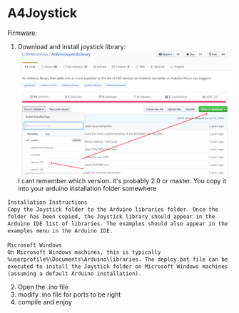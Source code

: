 A4Joystick
===

Firmware:

1) Download and install joystick library:
![](https://github.com/alex-ong/A4Joystick/blob/master/main/arduinojoysticklibrary.png?raw=true)
I cant remember which version. it's probably 2.0 or master.
You copy it into your arduino installation folder somewhere 
```
Installation Instructions
Copy the Joystick folder to the Arduino libraries folder. Once the folder has been copied, the Joystick library should appear in the Arduino IDE list of libraries. The examples should also appear in the examples menu in the Arduino IDE.

Microsoft Windows
On Microsoft Windows machines, this is typically %userprofile%\Documents\Arduino\libraries. The deploy.bat file can be executed to install the Joystick folder on Microsoft Windows machines (assuming a default Arduino installation).
```

2) Open the .ino file
3) modify .ino file for ports to be right
4) compile and enjoy

